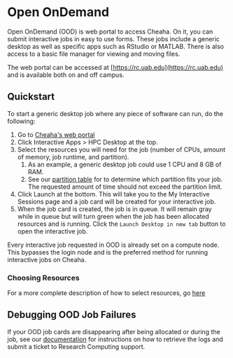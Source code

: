 # Open OnDemand

Open OnDemand (OOD) is web portal to access Cheaha. On it, you can submit interactive jobs in easy to use forms. These jobs include a generic desktop as well as specific apps such as RStudio or MATLAB. There is also access to a basic file manager for viewing and moving files.

The web portal can be accessed at [https://rc.uab.edu](https://rc.uab.edu) and is available both on and off campus.

## Quickstart

To start a generic desktop job where any piece of software can run, do the following:

1. Go to [Cheaha's web portal](https://rc.uab.edu)
1. Click Interactive Apps > HPC Desktop at the top.
1. Select the resources you will need for the job (number of CPUs, amount of memory, job runtime, and partition).
      1. As an example, a generic desktop job could use 1 CPU and 8 GB of RAM.
      1. See our [partition table](https://docs.rc.uab.edu/cheaha/hardware/#summary) for to determine which partition fits your job. The requested amount of time should not exceed the partition limit.
1. Click Launch at the bottom. This will take you to the My Interactive Sessions page and a job card will be created for your interactive job.
1. When the job card is created, the job is in queue. It will remain gray while in queue but will turn green when the job has been allocated resources and is running. Click the `Launch Desktop in new tab` button to open the interactive job.

Every interactive job requested in OOD is already set on a compute node. This bypasses the login node and is the preferred method for running interactive jobs on Cheaha.

### Choosing Resources

For a more complete description of how to select resources, go [here](ood_layout.md#creating-an-interactive-job)

## Debugging OOD Job Failures

If your OOD job cards are disappearing after being allocated or during the job, see our [documentation](ood_layout.md#debugging-ood-job-failures) for instructions on how to retrieve the logs and submit a ticket to Research Computing support.
